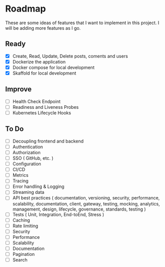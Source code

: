# Roadmap

These are some ideas of features that I want to implement in this project. I will be adding more features as I go.

## Ready 

- [x] Create, Read, Update, Delete posts, coments and users
- [x] Dockerize the application
- [x] Docker compose for local development
- [x] Skaffold for local development

## Improve

- [ ] Health Check Endpoint
- [ ] Readiness and Liveness Probes
- [ ] Kubernetes Lifecycle Hooks

## To Do

- [ ] Decoupling frontend and backend
- [ ] Authentication
- [ ] Authorization
- [ ] SSO ( GitHub, etc. )
- [ ] Configuration
- [ ] CI/CD
- [ ] Metrics
- [ ] Tracing
- [ ] Error handling & Logging
- [ ] Streaming data
- [ ] API best practices ( documentation, versioning, security, performance, scalability, documentation, client, gateway, testing, mocking, analytics, management, design, lifecycle, governance, standards, testing )
- [ ] Tests ( Unit, Integration, End-toEnd, Stress )
- [ ] Caching
- [ ] Rate limiting
- [ ] Security
- [ ] Performance
- [ ] Scalability
- [ ] Documentation
- [ ] Pagination
- [ ] Search
